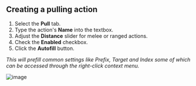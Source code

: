 ## Creating a pulling action
1. Select the **Pull** tab.
2. Type the action's **Name** into the textbox.
3. Adjust the **Distance** slider for melee or ranged actions.
4. Check the **Enabled** checkbox.
5. Click the **Autofill** button.

*This will prefill common settings like Prefix, Target and Index
some of which can be accessed through the right-click context menu.*

![image](https://cloud.githubusercontent.com/assets/5349608/16570583/5129ed84-4216-11e6-9980-9cb8f4761e3b.png)